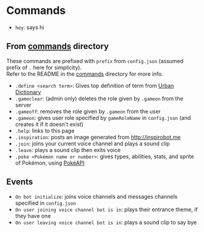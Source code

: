# Commands
- `hey`: says hi

## From [commands](commands) directory
These commands are prefixed with `prefix` from `config.json` (assumed prefix of `.` here for simplicity).\
Refer to the README in the [commands](commands) directory for more info.
- `.define <search term>`: Gives top definition of term from [Urban Dictionary](https://www.urbandictionary.com/)
- `.gameclear`: (admin only) deletes the role given by `.gameon` from the server
- `.gameoff`: removes the role given by `.gameon` from the user
- `.gameon`: gives user role specified by `gameRoleName` in `config.json` (and creates it if it doesn't exist)
- `.help`: links to this page
- `.inspiration`: posts an image generated from http://inspirobot.me
- `.join`: joins your current voice channel and plays a sound clip
- `.leave`: plays a sound clip then exits voice
- `.poke <Pokémon name or number>`: gives types, abilities, stats, and sprite of Pokémon, using [PokéAPI](https://pokeapi.co/)

## Events
- `On bot initialize`: joins voice channels and messages channels specified in `config.json`
- `On user joining voice channel bot is in`: plays their entrance theme, if they have one
- `On user leaving voice channel bot is in`: plays a sound clip to say bye
